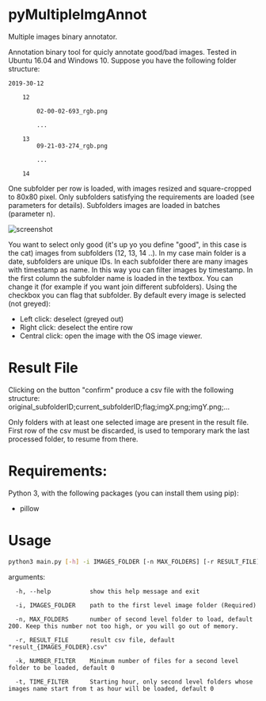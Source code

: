 # pyMultipleImgAnnot
Multiple images binary annotator. 

Annotation binary tool for quicly annotate good/bad images. Tested in Ubuntu 16.04 and Windows 10.
Suppose you have the following folder structure:


	2019-30-12 

		12
		
			02-00-02-693_rgb.png
			
			...
			
		13
			09-21-03-274_rgb.png
			
			...
			
		14

One subfolder per row is loaded, with images resized and square-cropped to 80x80 pixel. Only subfolders satisfying the requirements are loaded (see parameters
for details). Subfolders images are loaded in batches (parameter n).

![screenshot](https://i.ibb.co/b2mjZgw/Annotazione-2020-02-20-123702.png)

You want to select only good (it's up yo you define "good", in this case is the cat) images from subfolders (12, 13, 14 ..). In my case main folder is a date, 
subfolders are unique IDs. In each subfolder there are many images with timestamp as name. In this way you can filter images by timestamp.
In the first column the subfolder name is loaded in the textbox. You can change it (for example if you want join different subfolders). Using the checkbox
you can flag that subfolder.
By default every image is selected (not greyed):
* Left click: deselect (greyed out)
* Right click: deselect the entire row
* Central click: open the image with the OS image viewer.

# Result File
Clicking on the button "confirm" produce a csv file with the following structure:
original_subfolderID;current_subfolderID;flag;imgX.png;imgY.png;...

Only folders with at least one selected image are present in the result file. First row of the csv must be discarded, is used to temporary mark
the last processed folder, to resume from there.


# Requirements:
Python 3, with the following packages (you can install them using pip):

* pillow


# Usage

```bash
python3 main.py [-h] -i IMAGES_FOLDER [-n MAX_FOLDERS] [-r RESULT_FILE] [-k NUMBER_FILTER] [-t TIME_FILTER]

```

arguments:
```
  -h, --help           show this help message and exit

  -i, IMAGES_FOLDER    path to the first level image folder (Required)
  
  -n, MAX_FOLDERS      number of second level folder to load, default 200. Keep this number not too high, or you will go out of memory.
  
  -r, RESULT_FILE      result csv file, default "result_{IMAGES_FOLDER}.csv"
  
  -k, NUMBER_FILTER    Minimum number of files for a second level folder to be loaded, default 0
  
  -t, TIME_FILTER      Starting hour, only second level folders whose images name start from t as hour will be loaded, default 0

```

